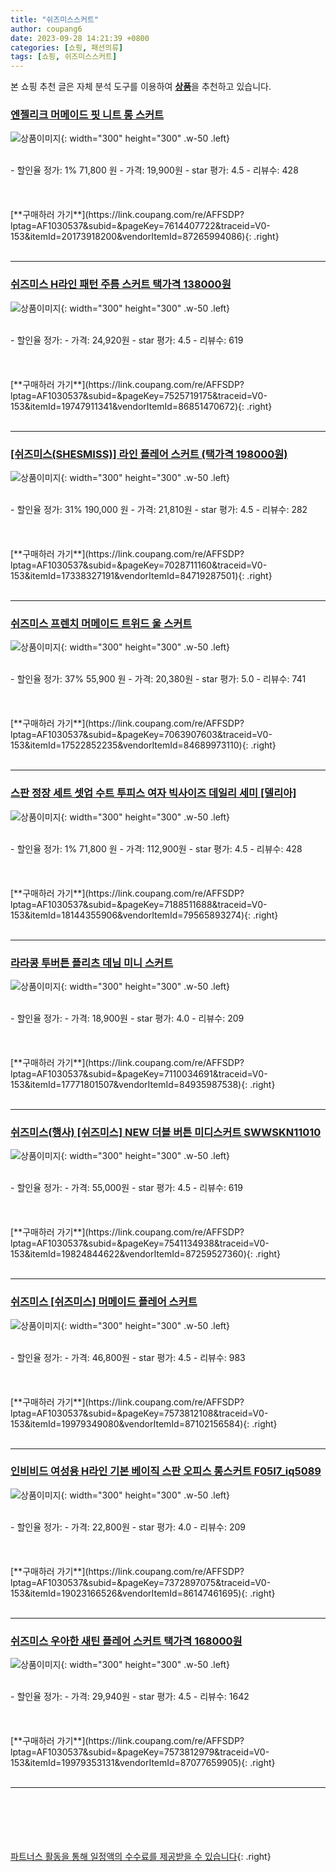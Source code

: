 ```yaml
---
title: "쉬즈미스스커트"
author: coupang6
date: 2023-09-28 14:21:39 +0800
categories: [쇼핑, 패션의류]
tags: [쇼핑, 쉬즈미스스커트]
---
```


본 쇼핑 추천 글은 자체 분석 도구를 이용하여 [**상품**](https://link.coupang.com/a/bao1ui)을 추천하고 있습니다.

### [엔젤리크 머메이드 핏 니트 롱 스커트](https://link.coupang.com/re/AFFSDP?lptag=AF1030537&subid=&pageKey=7614407722&traceid=V0-153&itemId=20173918200&vendorItemId=87265994086)

![상품이미지](https://thumbnail7.coupangcdn.com/thumbnails/remote/230x230ex/image/vendor_inventory/70ef/4ab7ad9a5d7d0dbfb259ee62a5419fa806e809d172778de4717fd0939aea.jpg){: width="300" height="300" .w-50 .left}


<br>
- 할인율 정가: 1%  71,800   원
- 가격: 19,900원
- star 평가: 4.5
- 리뷰수: 428
<br>
<br>
<br>
<br>
[**구매하러 가기**](https://link.coupang.com/re/AFFSDP?lptag=AF1030537&subid=&pageKey=7614407722&traceid=V0-153&itemId=20173918200&vendorItemId=87265994086){: .right}
<br>
<br>

---

### [쉬즈미스 H라인 패턴 주름 스커트 택가격 138000원](https://link.coupang.com/re/AFFSDP?lptag=AF1030537&subid=&pageKey=7525719175&traceid=V0-153&itemId=19747911341&vendorItemId=86851470672)

![상품이미지](https://thumbnail8.coupangcdn.com/thumbnails/remote/230x230ex/image/vendor_inventory/5d4a/a36375e31b6ed326912762eac2f45cb20cb11334dc93951a9b710c3919f3.jpg){: width="300" height="300" .w-50 .left}


<br>
- 할인율 정가: 
- 가격: 24,920원
- star 평가: 4.5
- 리뷰수: 619
<br>
<br>
<br>
<br>
[**구매하러 가기**](https://link.coupang.com/re/AFFSDP?lptag=AF1030537&subid=&pageKey=7525719175&traceid=V0-153&itemId=19747911341&vendorItemId=86851470672){: .right}
<br>
<br>

---

### [[쉬즈미스(SHESMISS)] 라인 플레어 스커트 (택가격 198000원)](https://link.coupang.com/re/AFFSDP?lptag=AF1030537&subid=&pageKey=7028711160&traceid=V0-153&itemId=17338327191&vendorItemId=84719287501)

![상품이미지](https://thumbnail9.coupangcdn.com/thumbnails/remote/230x230ex/image/vendor_inventory/e6c5/a3689fad6e0d07654d0f8953c281a954fb9da0392589141fae22c582aa90.jpg){: width="300" height="300" .w-50 .left}


<br>
- 할인율 정가: 31%  190,000   원
- 가격: 21,810원
- star 평가: 4.5
- 리뷰수: 282
<br>
<br>
<br>
<br>
[**구매하러 가기**](https://link.coupang.com/re/AFFSDP?lptag=AF1030537&subid=&pageKey=7028711160&traceid=V0-153&itemId=17338327191&vendorItemId=84719287501){: .right}
<br>
<br>

---

### [쉬즈미스 프렌치 머메이드 트위드 울 스커트](https://link.coupang.com/re/AFFSDP?lptag=AF1030537&subid=&pageKey=7063907603&traceid=V0-153&itemId=17522852235&vendorItemId=84689973110)

![상품이미지](https://thumbnail10.coupangcdn.com/thumbnails/remote/230x230ex/image/vendor_inventory/ede2/9fddb3087e9cdbf28db7a313d30e437c685c81efd6da965ffc587274a0c0.jpg){: width="300" height="300" .w-50 .left}


<br>
- 할인율 정가: 37%  55,900   원
- 가격: 20,380원
- star 평가: 5.0
- 리뷰수: 741
<br>
<br>
<br>
<br>
[**구매하러 가기**](https://link.coupang.com/re/AFFSDP?lptag=AF1030537&subid=&pageKey=7063907603&traceid=V0-153&itemId=17522852235&vendorItemId=84689973110){: .right}
<br>
<br>

---

### [스판 정장 세트 셋업 수트 투피스 여자 빅사이즈 데일리 세미 [델리아]](https://link.coupang.com/re/AFFSDP?lptag=AF1030537&subid=&pageKey=7188511688&traceid=V0-153&itemId=18144355906&vendorItemId=79565893274)

![상품이미지](https://thumbnail9.coupangcdn.com/thumbnails/remote/230x230ex/image/vendor_inventory/bb80/34313f1091762d51940071a212af2767062d366b4cf8ade52bc32c7881fb.jpg){: width="300" height="300" .w-50 .left}


<br>
- 할인율 정가: 1%  71,800   원
- 가격: 112,900원
- star 평가: 4.5
- 리뷰수: 428
<br>
<br>
<br>
<br>
[**구매하러 가기**](https://link.coupang.com/re/AFFSDP?lptag=AF1030537&subid=&pageKey=7188511688&traceid=V0-153&itemId=18144355906&vendorItemId=79565893274){: .right}
<br>
<br>

---

### [라라콩 투버튼 플리츠 데님 미니 스커트](https://link.coupang.com/re/AFFSDP?lptag=AF1030537&subid=&pageKey=7110034691&traceid=V0-153&itemId=17771801507&vendorItemId=84935987538)

![상품이미지](https://thumbnail8.coupangcdn.com/thumbnails/remote/230x230ex/image/vendor_inventory/8262/9684f93bee6b2889f60f8e6b52acaa95cb38801203802aef3e6d24ca4825.jpg){: width="300" height="300" .w-50 .left}


<br>
- 할인율 정가: 
- 가격: 18,900원
- star 평가: 4.0
- 리뷰수: 209
<br>
<br>
<br>
<br>
[**구매하러 가기**](https://link.coupang.com/re/AFFSDP?lptag=AF1030537&subid=&pageKey=7110034691&traceid=V0-153&itemId=17771801507&vendorItemId=84935987538){: .right}
<br>
<br>

---

### [쉬즈미스(행사) [쉬즈미스] NEW 더블 버튼 미디스커트 SWWSKN11010](https://link.coupang.com/re/AFFSDP?lptag=AF1030537&subid=&pageKey=7541134938&traceid=V0-153&itemId=19824844622&vendorItemId=87259527360)

![상품이미지](https://thumbnail6.coupangcdn.com/thumbnails/remote/230x230ex/image/vendor_inventory/5a18/c550660786e7b4f2936e5985492c950d59e1127d00d82b5b940a2fdc7a80.jpg){: width="300" height="300" .w-50 .left}


<br>
- 할인율 정가: 
- 가격: 55,000원
- star 평가: 4.5
- 리뷰수: 619
<br>
<br>
<br>
<br>
[**구매하러 가기**](https://link.coupang.com/re/AFFSDP?lptag=AF1030537&subid=&pageKey=7541134938&traceid=V0-153&itemId=19824844622&vendorItemId=87259527360){: .right}
<br>
<br>

---

### [쉬즈미스 [쉬즈미스] 머메이드 플레어 스커트](https://link.coupang.com/re/AFFSDP?lptag=AF1030537&subid=&pageKey=7573812108&traceid=V0-153&itemId=19979349080&vendorItemId=87102156584)

![상품이미지](https://thumbnail8.coupangcdn.com/thumbnails/remote/230x230ex/image/vendor_inventory/e212/c3092b6b28a018814f66552fe18c7f511375c0479eac58c84cdc26eb0808.jpg){: width="300" height="300" .w-50 .left}


<br>
- 할인율 정가: 
- 가격: 46,800원
- star 평가: 4.5
- 리뷰수: 983
<br>
<br>
<br>
<br>
[**구매하러 가기**](https://link.coupang.com/re/AFFSDP?lptag=AF1030537&subid=&pageKey=7573812108&traceid=V0-153&itemId=19979349080&vendorItemId=87102156584){: .right}
<br>
<br>

---

### [인비비드 여성용 H라인 기본 베이직 스판 오피스 롱스커트 F05I7_iq5089](https://link.coupang.com/re/AFFSDP?lptag=AF1030537&subid=&pageKey=7372897075&traceid=V0-153&itemId=19023166526&vendorItemId=86147461695)

![상품이미지](https://thumbnail10.coupangcdn.com/thumbnails/remote/230x230ex/image/rs_quotation_api/v0fanhfr/346f93b927d14f69811b491b18a5f29a.jpg){: width="300" height="300" .w-50 .left}


<br>
- 할인율 정가: 
- 가격: 22,800원
- star 평가: 4.0
- 리뷰수: 209
<br>
<br>
<br>
<br>
[**구매하러 가기**](https://link.coupang.com/re/AFFSDP?lptag=AF1030537&subid=&pageKey=7372897075&traceid=V0-153&itemId=19023166526&vendorItemId=86147461695){: .right}
<br>
<br>

---

### [쉬즈미스 우아한 새틴 플레어 스커트 택가격 168000원](https://link.coupang.com/re/AFFSDP?lptag=AF1030537&subid=&pageKey=7573812979&traceid=V0-153&itemId=19979353131&vendorItemId=87077659905)

![상품이미지](https://thumbnail8.coupangcdn.com/thumbnails/remote/230x230ex/image/vendor_inventory/c5ca/ca30af00104b08a60437d087cf3ff30103e7e794812d4ea90913db0c96c2.jpg){: width="300" height="300" .w-50 .left}


<br>
- 할인율 정가: 
- 가격: 29,940원
- star 평가: 4.5
- 리뷰수: 1642
<br>
<br>
<br>
<br>
[**구매하러 가기**](https://link.coupang.com/re/AFFSDP?lptag=AF1030537&subid=&pageKey=7573812979&traceid=V0-153&itemId=19979353131&vendorItemId=87077659905){: .right}
<br>
<br>

---
<br><br><br><br><br> [파트너스 활동을 통해 일정액의 수수료를 제공받을 수 있습니다](https://link.coupang.com/a/bao1ui){: .right}